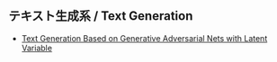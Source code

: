 ## テキスト生成系 / Text Generation

- [Text Generation Based on Generative Adversarial Nets with Latent Variable](https://arxiv.org/abs/1712.00170)
